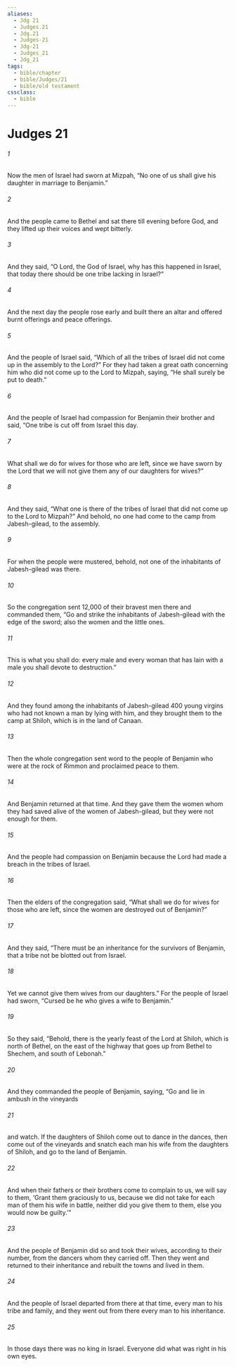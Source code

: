```yaml
---
aliases:
  - Jdg 21
  - Judges.21
  - Jdg.21
  - Judges-21
  - Jdg-21
  - Judges_21
  - Jdg_21
tags:
  - bible/chapter
  - bible/Judges/21
  - bible/old testament
cssclass:
  - bible
---
```


# Judges 21

###### 1
Now the men of Israel had sworn at Mizpah, “No one of us shall give his daughter in marriage to Benjamin.”
###### 2
And the people came to Bethel and sat there till evening before God, and they lifted up their voices and wept bitterly.
###### 3
And they said, “O Lord, the God of Israel, why has this happened in Israel, that today there should be one tribe lacking in Israel?”
###### 4
And the next day the people rose early and built there an altar and offered burnt offerings and peace offerings.
###### 5
And the people of Israel said, “Which of all the tribes of Israel did not come up in the assembly to the Lord?” For they had taken a great oath concerning him who did not come up to the Lord to Mizpah, saying, “He shall surely be put to death.”
###### 6
And the people of Israel had compassion for Benjamin their brother and said, “One tribe is cut off from Israel this day.
###### 7
What shall we do for wives for those who are left, since we have sworn by the Lord that we will not give them any of our daughters for wives?”
###### 8
And they said, “What one is there of the tribes of Israel that did not come up to the Lord to Mizpah?” And behold, no one had come to the camp from Jabesh-gilead, to the assembly.
###### 9
For when the people were mustered, behold, not one of the inhabitants of Jabesh-gilead was there.
###### 10
So the congregation sent 12,000 of their bravest men there and commanded them, “Go and strike the inhabitants of Jabesh-gilead with the edge of the sword; also the women and the little ones.
###### 11
This is what you shall do: every male and every woman that has lain with a male you shall devote to destruction.”
###### 12
And they found among the inhabitants of Jabesh-gilead 400 young virgins who had not known a man by lying with him, and they brought them to the camp at Shiloh, which is in the land of Canaan.
###### 13
Then the whole congregation sent word to the people of Benjamin who were at the rock of Rimmon and proclaimed peace to them.
###### 14
And Benjamin returned at that time. And they gave them the women whom they had saved alive of the women of Jabesh-gilead, but they were not enough for them.
###### 15
And the people had compassion on Benjamin because the Lord had made a breach in the tribes of Israel.
###### 16
Then the elders of the congregation said, “What shall we do for wives for those who are left, since the women are destroyed out of Benjamin?”
###### 17
And they said, “There must be an inheritance for the survivors of Benjamin, that a tribe not be blotted out from Israel.
###### 18
Yet we cannot give them wives from our daughters.” For the people of Israel had sworn, “Cursed be he who gives a wife to Benjamin.”
###### 19
So they said, “Behold, there is the yearly feast of the Lord at Shiloh, which is north of Bethel, on the east of the highway that goes up from Bethel to Shechem, and south of Lebonah.”
###### 20
And they commanded the people of Benjamin, saying, “Go and lie in ambush in the vineyards
###### 21
and watch. If the daughters of Shiloh come out to dance in the dances, then come out of the vineyards and snatch each man his wife from the daughters of Shiloh, and go to the land of Benjamin.
###### 22
And when their fathers or their brothers come to complain to us, we will say to them, ‘Grant them graciously to us, because we did not take for each man of them his wife in battle, neither did you give them to them, else you would now be guilty.’”
###### 23
And the people of Benjamin did so and took their wives, according to their number, from the dancers whom they carried off. Then they went and returned to their inheritance and rebuilt the towns and lived in them.
###### 24
And the people of Israel departed from there at that time, every man to his tribe and family, and they went out from there every man to his inheritance.
###### 25
In those days there was no king in Israel. Everyone did what was right in his own eyes.


